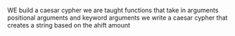 WE build a caesar cypher
we are taught functions that take in arguments
positional arguments and keyword arguments
we write a caesar cypher that creates a string based on the ahift amount